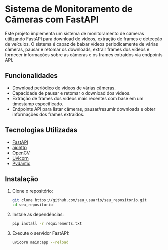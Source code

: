 # Sistema de Monitoramento de Câmeras com FastAPI

Este projeto implementa um sistema de monitoramento de câmeras utilizando FastAPI para download de vídeos, extração de frames e detecção de veículos. O sistema é capaz de baixar vídeos periodicamente de várias câmeras, pausar e retomar os downloads, extrair frames dos vídeos e fornecer informações sobre as câmeras e os frames extraídos via endpoints API.

## Funcionalidades

- Download periódico de vídeos de várias câmeras.
- Capacidade de pausar e retomar o download dos vídeos.
- Extração de frames dos vídeos mais recentes com base em um timestamp especificado.
- Endpoints API para listar câmeras, pausar/resumir downloads e obter informações dos frames extraídos.

## Tecnologias Utilizadas

- [FastAPI](https://fastapi.tiangolo.com/)
- [aiohttp](https://docs.aiohttp.org/en/stable/)
- [OpenCV](https://opencv.org/)
- [Uvicorn](https://www.uvicorn.org/)
- [Pydantic](https://pydantic-docs.helpmanual.io/)

## Instalação

1. Clone o repositório:

   ```sh
   git clone https://github.com/seu_usuario/seu_repositorio.git
   cd seu_repositorio

2. Instale as dependências:
   
   ```sh
   pip install -r requirements.txt

3. Execute o servidor FastAPI:
   
   ```sh
   uvicorn main:app --reload
